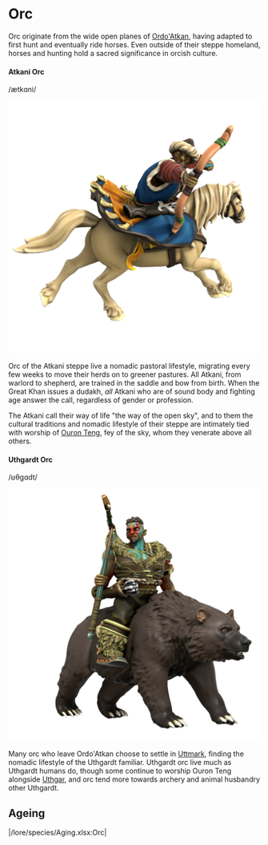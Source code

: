 # Orc

Orc originate from the wide open planes of [Ordo'Atkan](/places/ordo-atkan), having adapted to first hunt and eventually ride horses. Even outside of their steppe homeland, horses and hunting hold a sacred significance in orcish culture. 

#### Atkani Orc
/ætkɑni/

![](orc-atkani.png)

Orc of the Atkani steppe live a nomadic pastoral lifestyle, migrating every few weeks to move their herds on to greener pastures. All Atkani, from warlord to shepherd, are trained in the saddle and bow from birth. When the Great Khan issues a dudakh, *all* Atkani who are of sound body and fighting age answer the call, regardless of gender or profession.

The Atkani call their way of life "the way of the open sky", and to them the cultural traditions and nomadic lifestyle of their steppe are intimately tied with worship of [Ouron Teng](/lore/cosmology/fey/Skyfather), fey of the sky, whom they venerate above all others.

#### Uthgardt Orc
/ʊθɡɑdt/

![](orc-uthgardt.png)

Many orc who leave Ordo'Atkan choose to settle in [Uttmark](/places/uttmark), finding the nomadic lifestyle of the Uthgardt familiar. Uthgardt orc live much as Uthgardt humans do, though some continue to worship Ouron Teng alongside [Uthgar](/lore/cosmology/daemons/apotheotes/Uthgar), and orc tend more towards archery and animal husbandry other Uthgardt.

## Ageing
|/lore/species/Aging.xlsx:Orc|